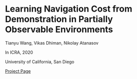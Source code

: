 # Learning Navigation Cost from Demonstration in Partially Observable Environments

Tianyu Wang, Vikas Dhiman, Nikolay Atanasov

In ICRA, 2020

University of California, San Diego

[Project Page](https://tianyudwang.github.io/lnc/)



